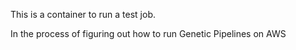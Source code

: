 This is a container to run a test job. 

In the process of figuring out how to run Genetic Pipelines on AWS

